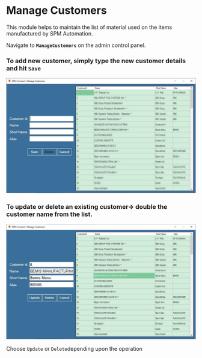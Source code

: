 # Manage Customers

This module helps to maintain the list of material used on the items manufactured by SPM Automation.

Navigate to **`ManageCustomers`** on the admin control panel.

### To add new customer, simply type the new customer details and hit `Save`

![](../../.gitbook/assets/annotation-2020-01-20-133917.jpg)

### To update or delete an existing customer-&gt; double the customer name from the list.

![](../../.gitbook/assets/annotation-2020-01-20-134047.jpg)

Choose `Update` or `Delete`depending upon the operation

